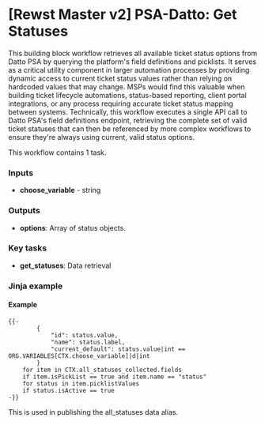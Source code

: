 # \[Rewst Master v2] PSA-Datto: Get Statuses

This building block workflow retrieves all available ticket status options from Datto PSA by querying the platform's field definitions and picklists. It serves as a critical utility component in larger automation processes by providing dynamic access to current ticket status values rather than relying on hardcoded values that may change. MSPs would find this valuable when building ticket lifecycle automations, status-based reporting, client portal integrations, or any process requiring accurate ticket status mapping between systems. Technically, this workflow executes a single API call to Datto PSA's field definitions endpoint, retrieving the complete set of valid ticket statuses that can then be referenced by more complex workflows to ensure they're always using current, valid status options.

This workflow contains 1 task.

### Inputs

* **choose\_variable** - string

### Outputs

* **options**: Array of status objects.

### Key tasks

* **get\_statuses**: Data retrieval

### Jinja example

#### Example&#x20;

```jinja
{{-
        {
            "id": status.value,
            "name": status.label,
            "current_default": status.value|int == ORG.VARIABLES[CTX.choose_variable]|d|int
        }
    for item in CTX.all_statuses_collected.fields
    if item.isPickList == true and item.name == "status"
    for status in item.picklistValues
    if status.isActive == true
-}}
```

This is used in publishing the all\_statuses data alias.
